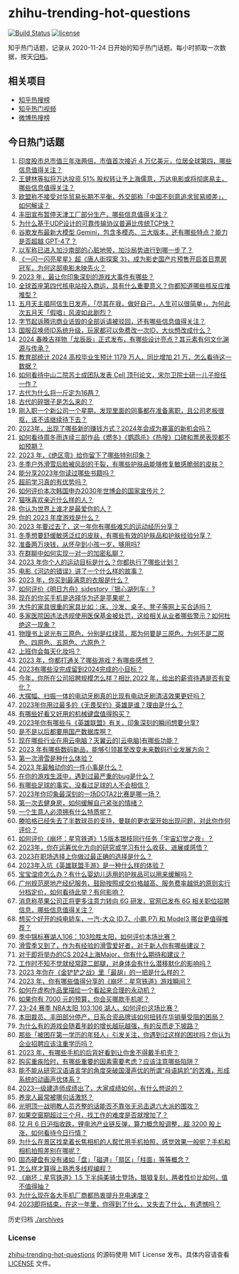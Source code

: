 # zhihu-trending-hot-questions

[![Build Status](https://github.com/justjavac/zhihu-trending-hot-questions/workflows/ci/badge.svg?branch=master)](https://github.com/justjavac/zhihu-trending-hot-questions/actions)
[![license](https://img.shields.io/github/license/justjavac/zhihu-trending-hot-questions)](https://github.com/justjavac/zhihu-trending-hot-questions/blob/master/LICENSE)

知乎热门话题，记录从 2020-11-24
日开始的知乎热门话题。每小时抓取一次数据，按天[归档](./archives)。

## 相关项目

- [知乎热搜榜](https://github.com/justjavac/zhihu-trending-top-search)
- [知乎热门视频](https://github.com/justjavac/zhihu-trending-hot-video)
- [微博热搜榜](https://github.com/justjavac/weibo-trending-hot-search)

## 今日热门话题

<!-- BEGIN -->
<!-- 最后更新时间 Thu Dec 07 2023 09:12:36 GMT+0800 (China Standard Time) -->

1. [印度股市总市值三年涨两倍，市值首次接近 4 万亿美元，位居全球第四，哪些信息值得关注？](https://www.zhihu.com/question/633560419)
1. [王健林等拟将万达投资 51% 股权转让予上海儒意，万达电影或将彻底易主，哪些信息值得关注？](https://www.zhihu.com/question/633578606)
1. [欧盟称不接受对华贸易长期不平衡，外交部称「中国不刻意追求贸易顺差」，如何解读？](https://www.zhihu.com/question/633573671)
1. [丰田宣布暂停天津工厂部分生产，哪些信息值得关注？](https://www.zhihu.com/question/633346896)
1. [为什么基于UDP设计的可靠传输协议普遍比传统TCP快？](https://www.zhihu.com/question/609087404)
1. [谷歌发布最新大模型 Gemini，包含多模态、三大版本，还有哪些特点？能力是否超越 GPT-4了？](https://www.zhihu.com/question/633684692)
1. [以军称已进入加沙南部的心脏地带，加沙局势进行到哪一步了？](https://www.zhihu.com/question/633566925)
1. [《一闪一闪亮星星》超《唐人街探案 3》，成为影史国产片预售开启首日票房冠军，为何这部电影未映先火？](https://www.zhihu.com/question/633532568)
1. [2023 年，最让你印象深刻的游戏大事件有哪些？](https://www.zhihu.com/question/633378774)
1. [全球首座第四代核电站投入商运，具有什么重要意义？你都知道哪些核反应堆堆型？](https://www.zhihu.com/question/633560820)
1. [五月天主唱阿信生日发声，「尽其在我，做好自己，人生可以很简单」，为何此次五月天「假唱」风波如此剧烈？](https://www.zhihu.com/question/633535477)
1. [字节起诉腾讯商业诋毁的全部诉请被驳回，还有哪些信息值得关注？](https://www.zhihu.com/question/633368823)
1. [国服召唤师ID系统升级，玩家都可以免费改一次ID，大伙想改成什么？](https://www.zhihu.com/question/633361428)
1. [2024 春晚吉祥物「龙辰辰」正式发布，有哪些设计亮点？其元素有何文化渊源与传承？](https://www.zhihu.com/question/633547293)
1. [教育部统计 2024 高校毕业生预计 1179 万人，同比增加 21 万，怎么看待这一数据？](https://www.zhihu.com/question/633396511)
1. [如何看待中山二院苏士成团队发表 Cell 顶刊论文，宋尔卫院士研一儿子担任一作？](https://www.zhihu.com/question/633543822)
1. [古代为什么将一斤定为16两？](https://www.zhihu.com/question/633172439)
1. [古代的碎银子是怎么来的？](https://www.zhihu.com/question/564087969)
1. [刚入职一个新公司一个星期，发现里面的同事都在准备离职，且公司老板很抠，该不该继续待下去？](https://www.zhihu.com/question/632833571)
1. [2023年，出现了哪些新的赚钱方式？2024年会成为暴富的新机会吗？](https://www.zhihu.com/question/631330223)
1. [如何看待周冬雨连续三部作品《燃冬》《鹦鹉杀》《热搜》口碑和票房表现都不如预期？](https://www.zhihu.com/question/633250143)
1. [2023 年，《绝区零》给你留下了哪些特别印象？](https://www.zhihu.com/question/633394620)
1. [冬季户外滑雪后脸被风刮的干裂，有哪些护肤品能够修复敏感脆弱的皮肤？](https://www.zhihu.com/question/632473999)
1. [能分享2023年你读过哪些书籍吗？](https://www.zhihu.com/question/633545382)
1. [超前学习真的有优势吗？](https://www.zhihu.com/question/632387982)
1. [如何评价本次韩国申办2030年世博会的国家宣传片？](https://www.zhihu.com/question/632815746)
1. [猫咪喜欢亲近什么样的人？](https://www.zhihu.com/question/629895123)
1. [你认为世界上谁才是最爱你的人？](https://www.zhihu.com/question/627624512)
1. [你的 2023 年度游戏是什么？](https://www.zhihu.com/question/633376685)
1. [2023 年要过去了，这一年你有哪些难忘的运动经历分享？](https://www.zhihu.com/question/633293009)
1. [冬季想要舒缓敏感泛红的皮肤，有哪些有效的护肤品和护肤经验分享？](https://www.zhihu.com/question/630322847)
1. [准备两万块钱，从怀孕到小孩一岁，够用吗?](https://www.zhihu.com/question/632609145)
1. [在群聊中如何实现一对一的加密私聊？](https://www.zhihu.com/question/633220785)
1. [2023 年你个人的运动目标是什么？你都执行了哪些计划？](https://www.zhihu.com/question/633293018)
1. [电影《河边的错误》讲了一个什么样的故事？](https://www.zhihu.com/question/627170582)
1. [2023 年，你买到最满意的衣服是什么？](https://www.zhihu.com/question/633210320)
1. [如何评价《明日方舟》sidestory『银心湖列车』?](https://www.zhihu.com/question/633478611)
1. [现在的你买手机是选择华为还是苹果呢？](https://www.zhihu.com/question/630146846)
1. [大件的家具很重的家具比如：床、沙发、桌子、凳子等网上买合适吗？](https://www.zhihu.com/question/439706144)
1. [多家医院因违法违规使用医保基金被处罚，这给相关从业者哪些警示？如何杜绝这一现象？](https://www.zhihu.com/question/633389690)
1. [物理书上说光有三原色，分别是红绿蓝，那为何要是三原色，为何不是二原色、四原色、五原色、六原色？](https://www.zhihu.com/question/633356441)
1. [上班你会每天化妆吗？](https://www.zhihu.com/question/626833166)
1. [2023 年，你都打通关了哪些游戏？有哪些感想？](https://www.zhihu.com/question/633402755)
1. [2023有哪些没完成留到2024完成的小目标？](https://www.zhihu.com/question/633554567)
1. [今年，你所在公司招聘规模怎么样？相比 2022 年，给出的薪资待遇是否有变化？](https://www.zhihu.com/question/632472639)
1. [大摆幅、扫振一体的电动牙刷真的比现有电动牙刷清洁效果更好吗？](https://www.zhihu.com/question/631691341)
1. [2023年你用过最多的《无畏契约》英雄是谁？理由是什么？](https://www.zhihu.com/question/633418505)
1. [有哪些好看又好用的机械键盘值得购买？](https://www.zhihu.com/question/632456161)
1. [2023年你有哪些与《英雄联盟》有关，印象深刻的瞬间想要分享?](https://www.zhihu.com/question/633418367)
1. [是不是以后都要用国产数据库啊？](https://www.zhihu.com/question/628119216)
1. [现在哪些行业在用云电脑？天翼云的[云电脑]有哪些功能？](https://www.zhihu.com/question/633342672)
1. [2023 年有哪些数码新品，能够引领甚至改变未来数码行业发展方向？](https://www.zhihu.com/question/633578679)
1. [第一次滑雪是种什么体验？](https://www.zhihu.com/question/631725174)
1. [2023 年最触动你的一件小事是什么？](https://www.zhihu.com/question/633551007)
1. [在你的游戏生涯中，遇到过最严重的bug是什么？](https://www.zhihu.com/question/630008109)
1. [有哪些足球的事实，没看过足球的人不会相信？](https://www.zhihu.com/question/306957425)
1. [2023年你印象最深刻的一场DOTA2比赛是哪一场？](https://www.zhihu.com/question/633429043)
1. [第一次去健身房，如何缓解自己紧张的情绪？](https://www.zhihu.com/question/632055975)
1. [一个生意人必须拥有什么特质呢？](https://www.zhihu.com/question/430383988)
1. [滕哈格已经失去了半数球员的支持，曼联的更衣室开始出现问题，对此你作何评价？](https://www.zhihu.com/question/633370237)
1. [如何评价《崩坏：星穹铁道》1.5版本银枝同行任务「宇宙幻觉之夜」？](https://www.zhihu.com/question/633541196)
1. [2023年，你在运筹优化方向的研究或学习有什么收获、进展或感悟？](https://www.zhihu.com/question/633069948)
1. [2023在职场选择上你做过最正确的选择是什么？](https://www.zhihu.com/question/632784334)
1. [2023年入坑《英雄联盟手游》是一种什么样的体验？](https://www.zhihu.com/question/633418437)
1. [宝宝湿疹怎么办？有什么婴幼儿适用的护肤品可以用来缓解吗？](https://www.zhihu.com/question/633222537)
1. [广州规范房地产经纪服务，鼓励按照成交价格越高、服务费率越低的原则实行分档定价，如何看待此举？有何影响？](https://www.zhihu.com/question/633406702)
1. [消息称苹果公司正将更多注意力转向 6G 研发，官网已发布 6G 相关职位招聘信息，哪些信息值得关注？](https://www.zhihu.com/question/633339943)
1. [想买个好开的纯电轿车，一汽-大众 ID.7、小鹏 P7i 和 Model3 哪台更值得推荐？](https://www.zhihu.com/question/633617231)
1. [季中锦标赛湖人106：103险胜太阳，如何评价本场比赛？](https://www.zhihu.com/question/633546983)
1. [滑雪季又到了，作为有经验的滑雪爱好者，对于新人你有哪些建议？](https://www.zhihu.com/question/630059730)
1. [对于即将举办的CS 2024上海Major，你有什么期待和建议？](https://www.zhihu.com/question/633384882)
1. [工作时不知不觉就经常跷二郎腿，对身体会有什么潜移默化的影响吗？](https://www.zhihu.com/question/630132663)
1. [2023 年你在《金铲铲之战》里「最胡」的一把是什么样的？](https://www.zhihu.com/question/633418585)
1. [2023 年，你有哪些值得分享的《崩坏：星穹铁道》游戏瞬间？](https://www.zhihu.com/question/633414033)
1. [如何在虚构作品里描绘一个看起来合理的永动机？](https://www.zhihu.com/question/626755827)
1. [如果你有 7000 元的预算，你会买哪款手机呢？](https://www.zhihu.com/question/630422885)
1. [23-24 赛季 NBA太阳 103:106 湖人，如何评价这场比赛？](https://www.zhihu.com/question/633523171)
1. [本田裁员、丰田部分停产，日系合资品牌该如何扭转在华销量受阻的困局？](https://www.zhihu.com/question/633214548)
1. [为什么有的游戏会随着年龄的增长越玩越强，有的反而走下坡路？](https://www.zhihu.com/question/633535077)
1. [那些「被困在第一学历的年轻人」引发关注，你遇到过这样的困扰吗？你认为企业招聘应该注重学历吗？](https://www.zhihu.com/question/633358553)
1. [2023 年，有哪些手机的后背好看到让你舍不得戴手机壳？](https://www.zhihu.com/question/633406695)
1. [购买重疾险时，有哪些重要的因素需要考虑？应该注意哪些陷阱？](https://www.zhihu.com/question/633242146)
1. [能不能从研究汉语语言学的角度突破国漫声优的所谓“母语尴尬”的苦难，形成系统的动画声优体系？](https://www.zhihu.com/question/632851556)
1. [2023一级建造师成绩出了，大家成绩如何，有什么想说的？](https://www.zhihu.com/question/633373705)
1. [养宠人最常被哪句话激怒？](https://www.zhihu.com/question/631475352)
1. [光明顶一战明教人员齐整的话能否不靠张无忌击退六大派的围攻？](https://www.zhihu.com/question/627150069)
1. [如果空窗期超过三个月，找工作的难度是否就增加了？](https://www.zhihu.com/question/632472638)
1. [12 月 6 日沪指收跌，锂电池产业链反弹，算力概念股调整，超 3200 股上涨，如何看待今日行情？](https://www.zhihu.com/question/633519255)
1. [为什么在景区找拿着长焦相机的人帮忙用手机拍照，感觉效果一般呢？手机和相机拍照差别在哪呢？](https://www.zhihu.com/question/631931532)
1. [固态硬盘有没有诸如「盘」「磁道」「扇区」「柱面」等等概念？](https://www.zhihu.com/question/632011675)
1. [怎么样才算得上熟悉多线程编程？](https://www.zhihu.com/question/22375509)
1. [《崩坏：星穹铁道》1.5 下半纯美骑士登场，银狼复刻，两者性价比如何，值不值得抽？](https://www.zhihu.com/question/633389063)
1. [为什么现在各大手机厂商都热衷提升充电速度？](https://www.zhihu.com/question/633142704)
1. [2023即将结束，在这一年里，你得到了什么，又失去了什么，有遗憾吗？](https://www.zhihu.com/question/633514130)

<!-- END -->

历史归档 [./archives](./archives)

### License

[zhihu-trending-hot-questions](https://github.com/justjavac/zhihu-trending-hot-questions)
的源码使用 MIT License 发布。具体内容请查看 [LICENSE](./LICENSE) 文件。
